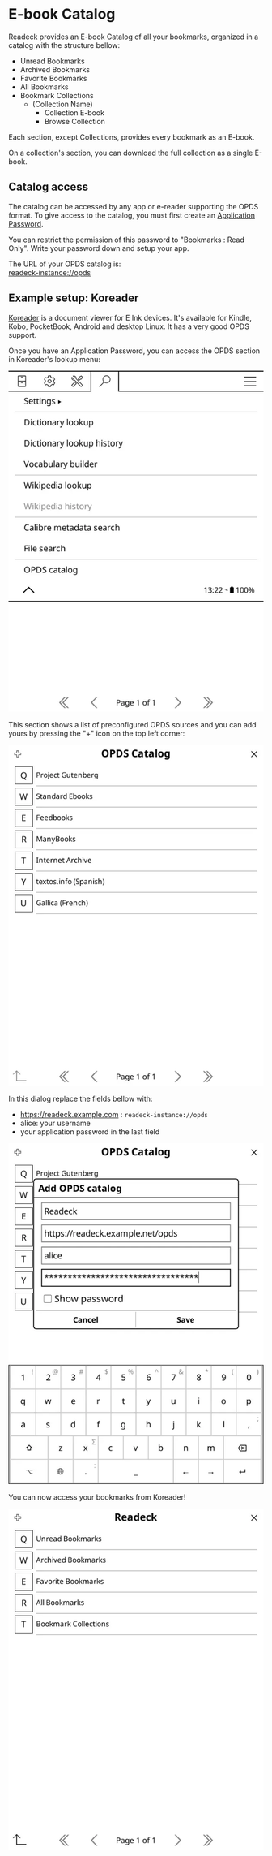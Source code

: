 # E-book Catalog

Readeck provides an E-book Catalog of all your bookmarks, organized in a catalog with the structure bellow:

- Unread Bookmarks
- Archived Bookmarks
- Favorite Bookmarks
- All Bookmarks
- Bookmark Collections
  - (Collection Name)
    - Collection E-book
    - Browse Collection

Each section, except Collections, provides every bookmark as an E-book.

On a collection's section, you can download the full collection as a single E-book.


## Catalog access

The catalog can be accessed by any app or e-reader supporting the OPDS format.
To give access to the catalog, you must first create an [Application Password](readeck-instance://profile/credentials).

You can restrict the permission of this password to "Bookmarks : Read Only".
Write your password down and setup your app.

The URL of your OPDS catalog is: \
[readeck-instance://opds](readeck-instance://opds)


## Example setup: Koreader

[Koreader](https://koreader.rocks/) is a document viewer for E Ink devices. It's available for Kindle, Kobo, PocketBook, Android and desktop Linux. It has a very good OPDS support.

Once you have an Application Password, you can access the OPDS section in Koreader's lookup menu:

![Koreader's lookup menu](../img/koreader-1.webp)

This section shows a list of preconfigured OPDS sources and you can add yours by pressing the "+" icon on the top left corner:

![Koreader catalog list](../img/koreader-2.webp)

In this dialog replace the fields bellow with:

- https://readeck.example.com : `readeck-instance://opds`
- alice: your username
- your application password in the last field

![Koreader add catalog](../img/koreader-3.webp)

You can now access your bookmarks from Koreader!

![Koreader readeck catalog](../img/koreader-4.webp)
